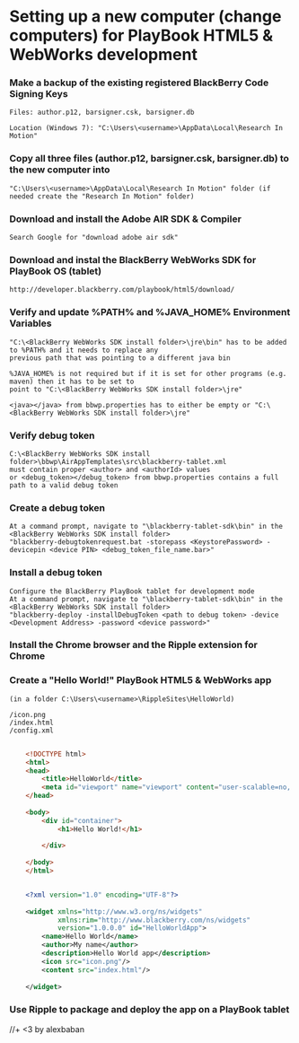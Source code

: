 # Setting up a new computer (change computers) for PlayBook HTML5 & WebWorks development



### Make a backup of the existing registered BlackBerry Code Signing Keys

    Files: author.p12, barsigner.csk, barsigner.db

    Location (Windows 7): "C:\Users\<username>\AppData\Local\Research In Motion"


### Copy all three files (author.p12, barsigner.csk, barsigner.db) to the new computer into 

    "C:\Users\<username>\AppData\Local\Research In Motion" folder (if needed create the "Research In Motion" folder)


### Download and install the Adobe AIR SDK & Compiler

    Search Google for "download adobe air sdk"


### Download and instal the BlackBerry WebWorks SDK for PlayBook OS (tablet)

    http://developer.blackberry.com/playbook/html5/download/


### Verify and update %PATH% and %JAVA_HOME% Environment Variables

    "C:\<BlackBerry WebWorks SDK install folder>\jre\bin" has to be added to %PATH% and it needs to replace any
	previous path that was pointing to a different java bin

    %JAVA_HOME% is not required but if it is set for other programs (e.g. maven) then it has to be set to
	point to "C:\<BlackBerry WebWorks SDK install folder>\jre"

    <java></java> from bbwp.properties has to either be empty or "C:\<BlackBerry WebWorks SDK install folder>\jre"


### Verify debug token

    C:\<BlackBerry WebWorks SDK install folder>\bbwp\AirAppTemplates\src\blackberry-tablet.xml
	must contain proper <author> and <authorId> values 
    or <debug_token></debug_token> from bbwp.properties contains a full path to a valid debug token 


### Create a debug token
	
    At a command prompt, navigate to "\blackberry-tablet-sdk\bin" in the <BlackBerry WebWorks SDK install folder>
	"blackberry-debugtokenrequest.bat -storepass <KeystorePassword> -devicepin <device PIN> <debug_token_file_name.bar>"


### Install a debug token
	
    Configure the BlackBerry PlayBook tablet for development mode
	At a command prompt, navigate to "\blackberry-tablet-sdk\bin" in the <BlackBerry WebWorks SDK install folder>
	"blackberry-deploy -installDebugToken <path to debug token> -device <Development Address> -password <device password>"


### Install the Chrome browser and the Ripple extension for Chrome


### Create a "Hello World!" PlayBook HTML5 & WebWorks app 

    (in a folder C:\Users\<username>\RippleSites\HelloWorld)
	
    /icon.png
	/index.html
	/config.xml



``` html index.html

    <!DOCTYPE html>
    <html>
    <head>
        <title>HelloWorld</title>
        <meta id="viewport" name="viewport" content="user-scalable=no, width=device-width" />
    </head>
     
    <body>
        <div id="container">
            <h1>Hello World!</h1>
    
        </div>
    
    </body>
    </html>

```



``` xml config.xml

    <?xml version="1.0" encoding="UTF-8"?>
    
    <widget xmlns="http://www.w3.org/ns/widgets"
            xmlns:rim="http://www.blackberry.com/ns/widgets"
            version="1.0.0.0" id="HelloWorldApp">  
        <name>Hello World</name>
        <author>My name</author>
        <description>Hello World app</description>
        <icon src="icon.png"/>
        <content src="index.html"/>
    
    </widget>

```


### Use Ripple to package and deploy the app on a PlayBook tablet

//\+ <3 by alexbaban 
